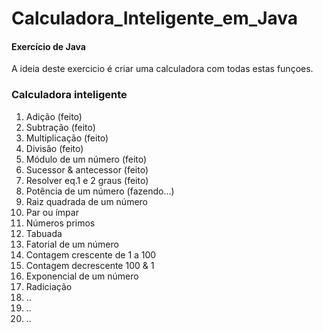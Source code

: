 # Calculadora_Inteligente_em_Java

<h4>Exercício de Java</h4>
A ideia deste exercicio é criar uma calculadora com todas estas funçoes.


<h3>Calculadora inteligente</h3>

1. Adição (feito)
2. Subtração (feito)
3. Multiplicação (feito)
4. Divisão (feito)
5. Módulo de um número (feito)
6. Sucessor & antecessor (feito)
7. Resolver eq.1 e 2 graus (feito)
8. Potência de um número (fazendo...)
9. Raiz quadrada de um número
10. Par ou ímpar
11. Números primos
12. Tabuada
13. Fatorial de um número
14. Contagem crescente de 1 a 100
15. Contagem decrescente 100 & 1
16. Exponencial de um número
17. Radiciação
18. ..
19. ..
20. ..
